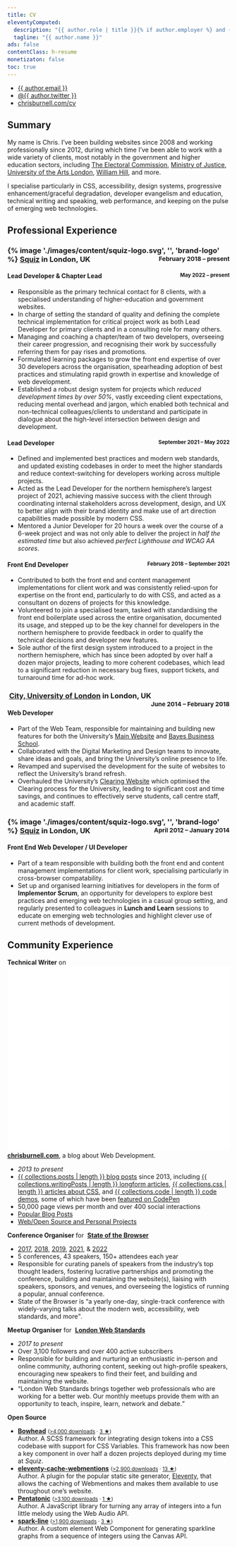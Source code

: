 ```yaml
---
title: CV
eleventyComputed:
  description: "{{ author.role | title }}{% if author.employer %} and {{ author.employer.role | title }} at {{ author.employer.title }}{% endif %}"
  tagline: "{{ author.name }}"
ads: false
contentClass: h-resume
monetizaton: false
toc: true
---
```


<ul class=" [ cluster ] [ center ] " style='--delineator: "\0020·\0020"'>
    <li><a href="mailto:{{ author.email }}">{{ author.email }}</a></li><li><a href="https://twitter.com/{{ author.twitter }}">@{{ author.twitter }}</a></li><li><a href="https://chrisburnell.com/cv/">chrisburnell.com/cv</a></li>
</ul>

## Summary

My name is Chris. I’ve been building websites since 2008 and working professionally since 2012, during which time I’ve been able to work with a wide variety of clients, most notably in the government and higher education sectors, including [The Electoral Commission](https://www.electoralcommission.org.uk/), [Ministry of Justice](https://www.gov.uk/government/organisations/ministry-of-justice), [University of the Arts London](https://www.arts.ac.uk/), [William Hill](https://www.williamhill.com/), and more.

I specialise particularly in CSS, accessibility, design systems, progressive enhancement/graceful degradation, developer evangelism and education, technical writing and speaking, web performance, and keeping on the pulse of emerging web technologies.

## Professional Experience

### {% image './images/content/squiz-logo.svg', '', 'brand-logo' %} [Squiz](https://squiz.net) in London, UK <small style="float: right; line-height: 1.375;"> February 2018 – present</small>

#### Lead Developer & Chapter Lead <small style="float: right;"> May 2022 – present</small>

- Responsible as the primary technical contact for 8 clients, with a specialised understanding of higher-education and government websites.
- In charge of setting the standard of quality and defining the complete technical implementation for critical project work as both Lead Developer for primary clients and in a consulting role for many others.
- Managing and coaching a chapter/team of two developers, overseeing their career progression, and recognising their work by successfully referring them for pay rises and promotions.
- Formulated learning packages to grow the front end expertise of over 30 developers across the organisation, spearheading adoption of best practices and stimulating rapid growth in expertise and knowledge of web development.
- Established a robust design system for projects which *reduced development times by over 50%*, vastly exceeding client expectations, reducing mental overhead and jargon, which enabled both technical and non-technical colleagues/clients to understand and participate in dialogue about the high-level intersection between design and development.

#### Lead Developer <small style="float: right;"> September 2021 – May 2022</small>

- Defined and implemented best practices and modern web standards, and updated existing codebases in order to meet the higher standards and reduce context-switching for developers working across multiple projects.
- Acted as the Lead Developer for the northern hemisphere’s largest project of 2021, achieving massive success with the client through coordinating internal stakeholders across development, design, and UX to better align with their brand identity and make use of art direction capabilities made possible by modern CSS.
- Mentored a Junior Developer for 20 hours a week over the course of a 6-week project and was not only able to deliver the project in *half the estimated time* but also achieved *perfect Lighthouse and WCAG AA scores*.

#### Front End Developer <small style="float: right;"> February 2018 – September 2021</small>

- Contributed to both the front end and content management implementations for client work and was consistently relied-upon for expertise on the front end, particularly to do with CSS, and acted as a consultant on dozens of projects for this knowledge.
- Volunteered to join a specialised team, tasked with standardising the front end boilerplate used across the entire organisation, documented its usage, and stepped up to be the key channel for developers in the northern hemisphere to provide feedback in order to qualify the technical decisions and developer new features.
- Sole author of the first design system introduced to a project in the northern hemisphere, which has since been adopted by over half a dozen major projects, leading to more coherent codebases, which lead to a significant reduction in necessary bug fixes, support tickets, and turnaround time for ad-hoc work.

### <img class="brand-logo" alt="" loading="lazy" decoding="async" src="/images/built/city-logo.png"> [City, University of London](https://city.ac.uk) in London, UK <small style="float: right; line-height: 1.375;"> June 2014 – February 2018</small>

#### Web Developer

- Part of the Web Team, responsible for maintaining and building new features for both the University’s [Main Website](https://city.ac.uk) and [Bayes Business School](https://www.bayes.city.ac.uk/).
- Collaborated with the Digital Marketing and Design teams to innovate, share ideas and goals, and bring the University’s online presence to life.
- Revamped and supervised the development for the suite of websites to reflect the University’s brand refresh.
- Overhauled the University’s [Clearing Website](https://clearing.city.ac.uk/) which optimised the Clearing process for the University, leading to significant cost and time savings, and continues to effectively serve students, call centre staff, and academic staff.

### {% image './images/content/squiz-logo.svg', '', 'brand-logo' %} [Squiz](https://squiz.net) in London, UK <small style="float: right; line-height: 1.375;"> April 2012 – January 2014</small>

#### Front End Web Developer / UI Developer

- Part of a team responsible with building both the front end and content management implementations for client work, specialising particularly in cross-browser compatability.
- Set up and organised learning initiatives for developers in the form of **Implementor Scrum**, an opportunity for developers to explore best practices and emerging web technologies in a casual group setting, and regularly presented to colleagues in **Lunch and Learn** sessions to educate on emerging web technologies and highlight clever use of current methods of development.

## Community Experience

**Technical Writer** on <img class="brand-logo" alt="" loading="lazy" decoding="async" src="/images/raven.svg"> **[chrisburnell.com](https://chrisburnell.com/)**, a blog about Web Development.

- *2013 to present*
- [{{ collections.posts | length }} blog posts](https://chrisburnell.com/archive/) since 2013, including [{{ collections.writingPosts | length }} longform articles](https://chrisburnell.com/writing/), [{{ collections.css | length }} articles about CSS](https://chrisburnell.com/tag/css/), and [{{ collections.code | length }} code demos](https://chrisburnell.com/tag/css/), some of which have been [featured on CodePen](https://codepen.io/collection/hfqlg)
- 50,000 page views per month and over 400 social interactions
- [Popular Blog Posts](https://chrisburnell.com/popular/)
- [Web/Open Source and Personal Projects](https://chrisburnell.com/projects/)

**Conference Organiser** for <img class="brand-logo" alt="" loading="lazy" decoding="async" src="/images/built/sotb-logo.png"> **[State of the Browser](https://stateofthebrowser.com)**

- [2017](https://2017.stateofthebrowser.com/), [2018](https://2018.stateofthebrowser.com/), [2019](https://2019.stateofthebrowser.com/), [2021](https://2021.stateofthebrowser.com/), & [2022](https://2022.stateofthebrowser.com/)
- 5 conferences, 43 speakers, 150+ attendees each year
- Responsible for curating panels of speakers from the industry’s top thought leaders, fostering lucrative partnerships and promoting the conference, building and maintaining the website(s), liaising with speakers, sponsors, and venues, and overseeing the logistics of running a popular, annual conference.
- State of the Browser is <q>a yearly one-day, single-track conference with widely-varying talks about the modern web, accessibility, web standards, and more</q>.

**Meetup Organiser** for <img class="brand-logo" alt="" loading="lazy" decoding="async" src="/images/built/lws-logo.png"> **[London Web Standards](https://londonwebstandards.org)**

- *2017 to present*
- Over 3,100 followers and over 400 active subscribers
- Responsible for building and nurturing an enthusiastic in-person and online community, authoring content, seeking out high-profile speakers, encouraging new speakers to find their feet, and building and maintaining the website.
- <q>London Web Standards brings together web professionals who are working for a better web. Our monthly meetups provide them with an opportunity to teach, inspire, learn, network and debate.</q>

**Open Source**

- **[Bowhead](https://chrisburnell.com/bowhead/)** <small>([>4,000 downloads](https://www.npmjs.com/package/@chrisburnell/bowhead) · [3 ★](https://github.com/chrisburnell/bowhead))</small><br>Author. A SCSS framework for integrating design tokens into a CSS codebase with support for CSS Variables. This framework has now been a key component in over half a dozen projects deployed during my time at *Squiz*.
- **[eleventy-cache-webmentions](https://chrisburnell.com/eleventy-cache-webmentions/)** <small>([>2,900 downloads](https://www.npmjs.com/package/@chrisburnell/eleventy-cache-webmentions) · [13 ★](https://github.com/chrisburnell/eleventy-cache-webmentions))</small><br>Author. A plugin for the popular static site generator, [Eleventy](https://11ty.io/), that allows the caching of Webmentions and makes them available to use throughout one’s website.
- **[Pentatonic](https://chrisburnell.com/pentatonic/)** <small>([>3,100 downloads](https://www.npmjs.com/package/@chrisburnell/pentatonic) · [1 ★](https://github.com/chrisburnell/pentatonic))</small><br>Author. A JavaScript library for turning any array of integers into a fun little melody using the Web Audio API.
- **[spark-line](https://chrisburnell.com/spark-line/)** <small>([>1,900 downloads](https://www.npmjs.com/package/@chrisburnell/spark-line) · [3 ★](https://github.com/chrisburnell/spark-line))</small><br>Author. A custom element Web Component for generating sparkline graphs from a sequence of integers using the Canvas API.
